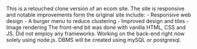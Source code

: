 This is a retouched clone version of an ecom site.
The site is responsive and notable improvements form the original site include:
	- Responsive web design
	- A burger menu to reduce clustering
	- Improved design and tiles
	- Image rendering
The front-end bit was done with vanilla HTML, CSS and JS. Did not employ any frameworks.
Working on the back-end right now solely using node.js.
DBMS will be created using mySQL or postgresql.
